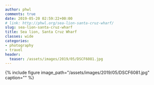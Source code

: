 ```yaml
---
author: phwl
comments: true
date: 2019-05-20 02:59:22+00:00
# link: http://phwl.org/sea-lion-santa-cruz-wharf/
slug: sea-lion-santa-cruz-wharf
title: Sea lion, Santa Cruz Wharf
classes: wide
categories:
- photography
- travel
header:
  teaser: /assets/images/2019/05/DSCF6081.jpg
---
```



{% include figure image_path="/assets/images/2019/05/DSCF6081.jpg" caption="" %}

